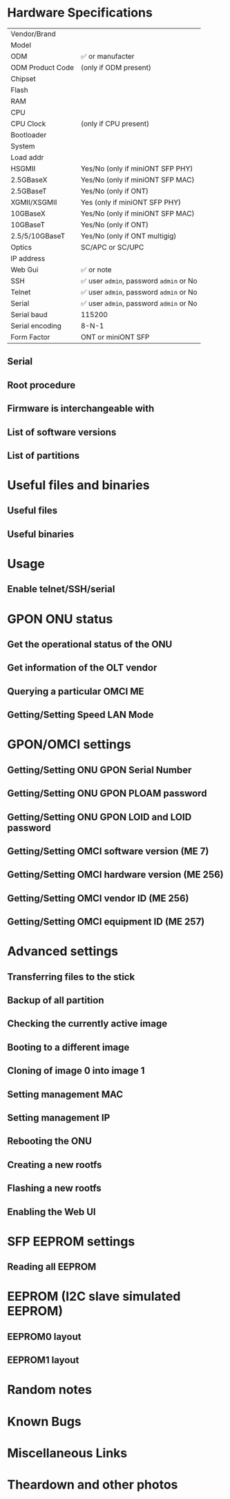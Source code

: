 # Hardware Specifications

|                  |                                         |
| ---------------- | --------------------------------------- |
| Vendor/Brand     |                                         |
| Model            |                                         |
| ODM              | ✅ or manufacter                        |
| ODM Product Code | (only if ODM present)                   |
| Chipset          |                                         |
| Flash            |                                         |
| RAM              |                                         |
| CPU              |                                         |
| CPU Clock        | (only if CPU present)                   |
| Bootloader       |                                         |
| System           |                                         |
| Load addr        |                                         |
| HSGMII           | Yes/No (only if miniONT SFP PHY)        |
| 2.5GBaseX        | Yes/No (only if miniONT SFP MAC)        |
| 2.5GBaseT        | Yes/No (only if ONT)                    |
| XGMII/XSGMII     | Yes (only if miniONT SFP PHY)           |
| 10GBaseX         | Yes/No (only if miniONT SFP MAC)        |
| 10GBaseT         | Yes/No (only if ONT)                    |
| 2.5/5/10GBaseT   | Yes/No (only if ONT multigig)           |
| Optics           | SC/APC or SC/UPC                        |
| IP address       |                                         |
| Web Gui          | ✅ or note                              |
| SSH              | ✅ user `admin`, password `admin` or No |
| Telnet           | ✅ user `admin`, password `admin` or No |
| Serial           | ✅ user `admin`, password `admin` or No |
| Serial baud      | 115200                                  |
| Serial encoding  | 8-N-1                                   |
| Form Factor      | ONT or miniONT SFP                      |

## Serial

## Root procedure

## Firmware is interchangeable with

## List of software versions

## List of partitions

# Useful files and binaries

## Useful files

## Useful binaries

# Usage

## Enable telnet/SSH/serial

# GPON ONU status

## Get the operational status of the ONU

## Get information of the OLT vendor

## Querying a particular OMCI ME

## Getting/Setting Speed LAN Mode

# GPON/OMCI settings

## Getting/Setting ONU GPON Serial Number

## Getting/Setting ONU GPON PLOAM password

## Getting/Setting ONU GPON LOID and LOID password

## Getting/Setting OMCI software version (ME 7)

## Getting/Setting OMCI hardware version (ME 256)

## Getting/Setting OMCI vendor ID (ME 256)

## Getting/Setting OMCI equipment ID (ME 257)

# Advanced settings

## Transferring files to the stick

## Backup of all partition

## Checking the currently active image

## Booting to a different image

## Cloning of image 0 into image 1

## Setting management MAC

## Setting management IP

## Rebooting the ONU

## Creating a new rootfs

## Flashing a new rootfs

## Enabling the Web UI

# SFP EEPROM settings

## Reading all EEPROM

# EEPROM (I2C slave simulated EEPROM)

## EEPROM0 layout

## EEPROM1 layout

# Random notes

# Known Bugs

# Miscellaneous Links

# Theardown and other photos
